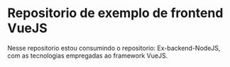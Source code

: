 # Repositorio de exemplo de frontend VueJS

Nesse repositorio estou consumindo o repositorio: Ex-backend-NodeJS,
com as tecnologias empregadas ao framework VueJS.
